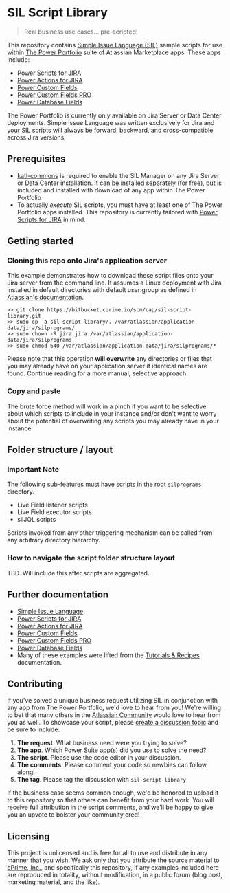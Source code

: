 # SIL Script Library
> Real business use cases... pre-scripted!

This repository contains [Simple Issue Language (SIL)](https://confluence.cprime.io/display/SIL)
sample scripts for use within [The Power Portfolio](https://www.cprimeapps.com/)
suite of Atlassian Marketplace apps. These apps include:
* [Power Scripts for JIRA](https://marketplace.atlassian.com/plugins/com.keplerrominfo.jira.plugins.jjupin/server/overview)
* [Power Actions for JIRA](https://marketplace.atlassian.com/plugins/com.keplerrominfo.jira.plugins.blitz-actions/server/overview)
* [Power Custom Fields](https://marketplace.atlassian.com/plugins/com.keplerrominfo.jira.plugins.keplercf/server/overview)
* [Power Custom Fields PRO](https://marketplace.atlassian.com/plugins/com.keplerrominfo.jira.plugins.keplercf-pro/server/overview)
* [Power Database Fields](https://marketplace.atlassian.com/plugins/com.keplerrominfo.jira.plugins.databasecf/server/overview)

The Power Portfolio is currently only available on Jira Server or Data Center
deployments. Simple Issue Language was written exclusively for Jira and your
SIL scripts will always be forward, backward, and cross-compatible across Jira
versions.

## Prerequisites

* [katl-commons](https://marketplace.atlassian.com/plugins/com.keplerrominfo.jira.plugins.commons/server/overview)
is required to enable the SIL Manager on any Jira Server or Data Center
installation. It can be installed separately (for free), but is included and
installed with download of any app within The Power Portfolio
* To actually _execute_ SIL scripts, you must have at least one of The Power
Portfolio apps installed. This repository is currently tailored with
[Power Scripts for JIRA](https://marketplace.atlassian.com/plugins/com.keplerrominfo.jira.plugins.jjupin/server/overview)
in mind.

## Getting started

### Cloning this repo onto Jira's application server

This example demonstrates how to download these script files onto your Jira
server from the command line. It assumes a Linux deployment with Jira
installed in default directories with default user:group as defined in
[Atlassian's documentation](https://confluence.atlassian.com/adminjiraserver071/installing-jira-applications-on-linux-802592173.html).

```shell
>> git clone https://bitbucket.cprime.io/scm/cap/sil-script-library.git
>> sudo cp -a sil-script-library/. /var/atlassian/application-data/jira/silprograms/
>> sudo chown -R jira:jira /var/atlassian/application-data/jira/silprograms
>> sudo chmod 640 /var/atlassian/application-data/jira/silprograms/*
```

Please note that this operation **will overwrite** any directories or files
that you may already have on your application server if identical names are
found. Continue reading for a more manual, selective approach.

### Copy and paste

The brute force method will work in a pinch if you want to be selective about
which scripts to include in your instance and/or don't want to worry about
the potential of overwriting any scripts you may already have in your instance.

## Folder structure / layout

### Important Note

The following sub-features must have scripts in the
root ```silprograms``` directory.
* Live Field listener scripts
* Live Field executor scripts
* silJQL scripts

Scripts invoked from any other triggering mechanism can be called from any
arbitrary directory hierarchy.

### How to navigate the script folder structure layout

TBD. Will include this after scripts are aggregated.

## Further documentation

* [Simple Issue Language](https://confluence.cprime.io/display/SIL)
* [Power Scripts for JIRA](https://confluence.cprime.io/display/JJUPIN)
* [Power Actions for JIRA](https://confluence.cprime.io/display/KBA)
* [Power Custom Fields](https://confluence.cprime.io/display/KCF)
* [Power Custom Fields PRO](https://confluence.cprime.io/display/KCFPRO)
* [Power Database Fields](https://confluence.cprime.io/display/DBCF)
* Many of these examples were lifted from the [Tutorials & Recipes](https://confluence.cprime.io/display/TR) documentation.

## Contributing

If you've solved a unique business request utilizing SIL in conjunction with
any app from The Power Portfolio, we'd love to hear from you! We're willing to
bet that many others in the [Atlassian Community](https://community.atlassian.com/)
would love to hear from you as well. To showcase your script, please
[create a discussion topic](https://community.atlassian.com/t5/forums/postpage/choose-node/true/interaction-style/forum?add-tags=sil-script-library)
and be sure to include:

1. **The request**. What business need were you trying to solve?
2. **The app**. Which Power Suite app(s) did you use to solve the need?
3. **The script**. Please use the code editor in your discussion.
4. **The comments**. Please comment your code so newbies can follow along!
5. **The tag**. Please tag the discussion with ```sil-script-library```

If the business case seems common enough, we'd be honored to upload it to
this repository so that others can benefit from your hard work. You will
receive full attribution in the script comments, and we'll be happy to give
you an upvote to bolster your community cred!

## Licensing

This project is unlicensed and is free for all to use and distribute in any
manner that you wish. We ask only that you attribute the source material to
[cPrime, Inc.](https://www.cprime.com/), and specifically this repository,
if any examples included here are reproduced in totality, without modification,
in a public forum (blog post, marketing material, and the like).
